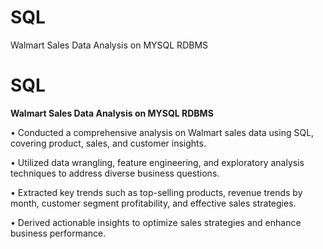 # SQL
Walmart Sales Data Analysis on MYSQL RDBMS
# SQL


**Walmart Sales Data Analysis on MYSQL RDBMS**

•	Conducted a comprehensive analysis on Walmart sales data using SQL, covering product, sales, and customer insights.

•	Utilized data wrangling, feature engineering, and exploratory analysis techniques to address diverse business questions.

•	Extracted key trends such as top-selling products, revenue trends by month, customer segment profitability, and effective sales strategies.

•	Derived actionable insights to optimize sales strategies and enhance business performance.
